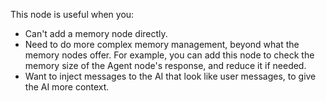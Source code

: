 This node is useful when you:

* Can't add a memory node directly.
* Need to do more complex memory management, beyond what the memory nodes offer. For example, you can add this node to check the memory size of the Agent node's response, and reduce it if needed.
* Want to inject messages to the AI that look like user messages, to give the AI more context.
